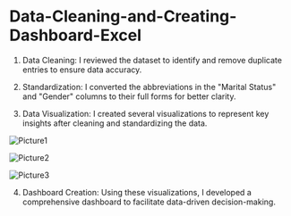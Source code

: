 # Data-Cleaning-and-Creating-Dashboard-Excel

1. Data Cleaning: I reviewed the dataset to identify and remove duplicate entries to ensure data accuracy.

2. Standardization: I converted the abbreviations in the "Marital Status" and "Gender" columns to their full forms for better clarity.

4. Data Visualization: I created several visualizations to represent key insights after cleaning and standardizing the data.
   
![Picture1](https://github.com/user-attachments/assets/e2366090-9fb9-4af0-9548-a49e59747015)

![Picture2](https://github.com/user-attachments/assets/38f447cc-99ae-4475-ae5f-a571e358aca6)


![Picture3](https://github.com/user-attachments/assets/f157e850-6605-47d6-b7ed-8cb4d5d49aeb)

4. Dashboard Creation: Using these visualizations, I developed a comprehensive dashboard to facilitate data-driven decision-making.
